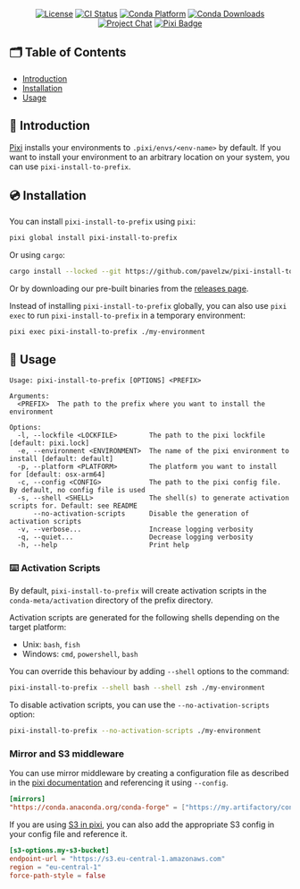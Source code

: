 <div align="center">

[![License][license-badge]](LICENSE)
[![CI Status][ci-badge]][ci]
[![Conda Platform][conda-badge]][conda-url]
[![Conda Downloads][conda-downloads-badge]][conda-url]
[![Project Chat][chat-badge]][chat-url]
[![Pixi Badge][pixi-badge]][pixi-url]

[license-badge]: https://img.shields.io/github/license/pavelzw/pixi-install-to-prefix?style=flat-square
[ci-badge]: https://img.shields.io/github/actions/workflow/status/pavelzw/pixi-install-to-prefix/ci.yml?style=flat-square&branch=main
[ci]: https://github.com/pavelzw/pixi-install-to-prefix/actions/
[conda-badge]: https://img.shields.io/conda/vn/conda-forge/pixi-install-to-prefix?style=flat-square
[conda-downloads-badge]: https://img.shields.io/conda/dn/conda-forge/pixi-install-to-prefix?style=flat-square
[conda-url]: https://prefix.dev/channels/conda-forge/packages/pixi-install-to-prefix
[chat-badge]: https://img.shields.io/discord/1082332781146800168.svg?label=&logo=discord&logoColor=ffffff&color=7389D8&labelColor=6A7EC2&style=flat-square
[chat-url]: https://discord.gg/kKV8ZxyzY4
[pixi-badge]: https://img.shields.io/endpoint?url=https://raw.githubusercontent.com/prefix-dev/pixi/main/assets/badge/v0.json&style=flat-square
[pixi-url]: https://pixi.sh

</div>

## 🗂 Table of Contents

- [Introduction](#-introduction)
- [Installation](#-installation)
- [Usage](#-usage)

## 📖 Introduction

[Pixi](https://pixi.sh) installs your environments to `.pixi/envs/<env-name>` by default.
If you want to install your environment to an arbitrary location on your system, you can use `pixi-install-to-prefix`.

## 💿 Installation

You can install `pixi-install-to-prefix` using `pixi`:

```bash
pixi global install pixi-install-to-prefix
```

Or using `cargo`:

```bash
cargo install --locked --git https://github.com/pavelzw/pixi-install-to-prefix.git
```

Or by downloading our pre-built binaries from the [releases page](https://github.com/pavelzw/pixi-install-to-prefix/releases).

Instead of installing `pixi-install-to-prefix` globally, you can also use `pixi exec` to run `pixi-install-to-prefix` in a temporary environment:

```bash
pixi exec pixi-install-to-prefix ./my-environment
```

## 🎯 Usage

```text
Usage: pixi-install-to-prefix [OPTIONS] <PREFIX>

Arguments:
  <PREFIX>  The path to the prefix where you want to install the environment

Options:
  -l, --lockfile <LOCKFILE>        The path to the pixi lockfile [default: pixi.lock]
  -e, --environment <ENVIRONMENT>  The name of the pixi environment to install [default: default]
  -p, --platform <PLATFORM>        The platform you want to install for [default: osx-arm64]
  -c, --config <CONFIG>            The path to the pixi config file. By default, no config file is used
  -s, --shell <SHELL>              The shell(s) to generate activation scripts for. Default: see README
      --no-activation-scripts      Disable the generation of activation scripts
  -v, --verbose...                 Increase logging verbosity
  -q, --quiet...                   Decrease logging verbosity
  -h, --help                       Print help
```

### ⌨️ Activation Scripts

By default, `pixi-install-to-prefix` will create activation scripts in the `conda-meta/activation` directory of the prefix directory.

Activation scripts are generated for the following shells depending on the target platform:

- Unix: `bash`, `fish`
- Windows: `cmd`, `powershell`, `bash`

You can override this behaviour by adding `--shell` options to the command:

```bash
pixi-install-to-prefix --shell bash --shell zsh ./my-environment
```

To disable activation scripts, you can use the `--no-activation-scripts` option:

```bash
pixi-install-to-prefix --no-activation-scripts ./my-environment
```

### Mirror and S3 middleware

You can use mirror middleware by creating a configuration file as described in the [pixi documentation](https://pixi.sh/latest/reference/pixi_configuration/#mirror-configuration) and referencing it using `--config`.

```toml
[mirrors]
"https://conda.anaconda.org/conda-forge" = ["https://my.artifactory/conda-forge"]
```

If you are using [S3 in pixi](https://pixi.sh/latest/deployment/s3/), you can also add the appropriate S3 config in your config file and reference it.

```toml
[s3-options.my-s3-bucket]
endpoint-url = "https://s3.eu-central-1.amazonaws.com"
region = "eu-central-1"
force-path-style = false
```
